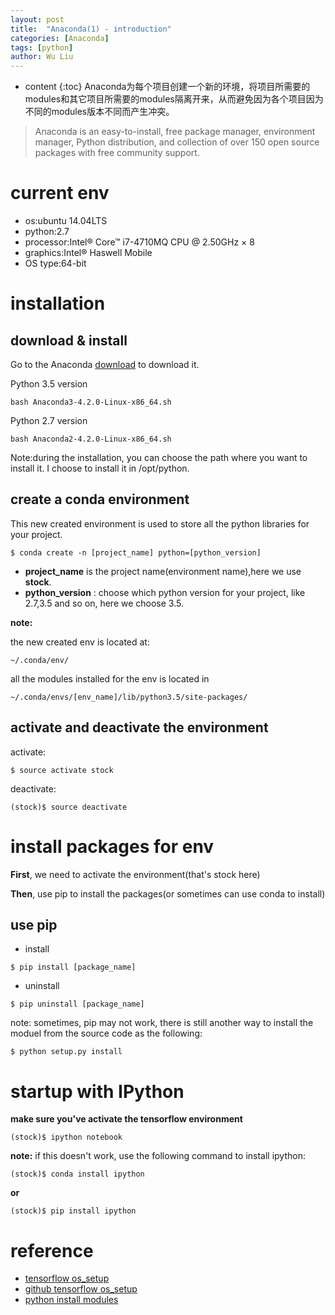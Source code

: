 ```yaml
---
layout: post
title:  "Anaconda(1) - introduction"
categories: [Anaconda]
tags: [python]
author: Wu Liu
---
```


* content
{:toc}
Anaconda为每个项目创建一个新的环境，将项目所需要的modules和其它项目所需要的modules隔离开来，从而避免因为各个项目因为不同的modules版本不同而产生冲突。

> Anaconda is an easy-to-install, free package manager, environment manager, Python distribution, and collection of over 150 open source packages with free community support.





# current env
- os:ubuntu 14.04LTS
- python:2.7
- processor:Intel® Core™ i7-4710MQ CPU @ 2.50GHz × 8 
- graphics:Intel® Haswell Mobile 
- OS type:64-bit

# installation
## download & install
Go to the Anaconda [download](https://www.continuum.io/downloads) to download it.

Python 3.5 version

```
bash Anaconda3-4.2.0-Linux-x86_64.sh 
```

Python 2.7 version
```
bash Anaconda2-4.2.0-Linux-x86_64.sh 
```

Note:during the installation, you can choose the path where you want to install it. I choose to install it in /opt/python.

## create a conda environment
This new created environment is used to store all the python libraries for your project.

```
$ conda create -n [project_name] python=[python_version]
```

- **project_name** is the project name(environment name),here we use **stock**.
- **python_version** : choose which python version for your project, like 2.7,3.5 and so on, here we choose 3.5.


**note:**

the new created env is located at:
```
~/.conda/env/
```

all the modules installed for the env is located in
```
~/.conda/envs/[env_name]/lib/python3.5/site-packages/
```
## activate and deactivate the environment
activate:

```
$ source activate stock
```

deactivate:
```
(stock)$ source deactivate
```

# install packages for env

**First**, we need to activate the environment(that's stock here)

**Then**, use pip to install the packages(or sometimes can use conda to install)

## use pip
- install
```
$ pip install [package_name]
```

- uninstall
```
$ pip uninstall [package_name]
```

note:
sometimes, pip may not work, there is still another way to install the moduel
 from the source code as the following:
```
$ python setup.py install
```
# startup with IPython
**make sure you've activate the tensorflow environment**

```
(stock)$ ipython notebook
```

**note:**
if this doesn't work, use the following command to install ipython:
```
(stock)$ conda install ipython
```

**or**
```
(stock)$ pip install ipython
```

# reference
- [tensorflow os_setup](https://www.tensorflow.org/get_started/os_setup#virtualenv_installation)
- [github tensorflow os_setup](https://github.com/tensorflow/tensorflow/blob/master/tensorflow/g3doc/get_started/os_setup.md)
- [python install modules](https://docs.python.org/2/install/)

